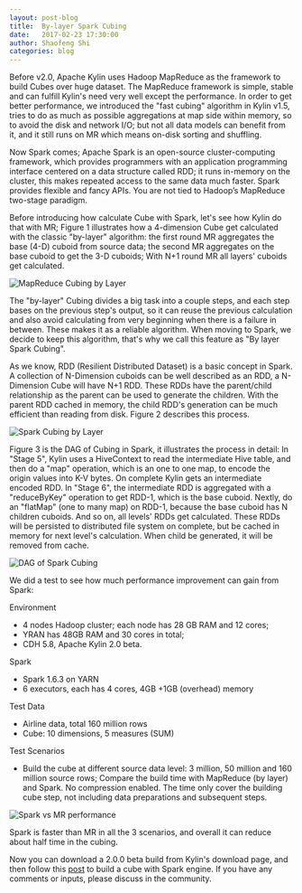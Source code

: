 ```yaml
---
layout: post-blog
title:  By-layer Spark Cubing
date:   2017-02-23 17:30:00
author: Shaofeng Shi
categories: blog
---
```


Before v2.0, Apache Kylin uses Hadoop MapReduce as the framework to build Cubes over huge dataset. The MapReduce framework is simple, stable and can fulfill Kylin's need very well except the performance. In order to get better performance, we introduced the "fast cubing" algorithm in Kylin v1.5, tries to do as much as possible aggregations at map side within memory, so to avoid the disk and network I/O; but not all data models can benefit from it, and it still runs on MR which means on-disk sorting and shuffling. 

Now Spark comes; Apache Spark is an open-source cluster-computing framework, which provides programmers with an application programming interface centered on a data structure called RDD; it runs in-memory on the cluster, this makes repeated access to the same data much faster. Spark provides flexible and fancy APIs. You are not tied to Hadoop’s MapReduce two-stage paradigm.

Before introducing how calculate Cube with Spark, let's see how Kylin do that with MR; Figure 1 illustrates how a 4-dimension Cube get calculated with the classic "by-layer" algorithm: the first round MR aggregates the base (4-D) cuboid from source data; the second MR aggregates on the base cuboid to get the 3-D cuboids; With N+1 round MR all layers' cuboids get calculated. 

![MapReduce Cubing by Layer](/images/blog/spark-mr-layer.png)

The "by-layer" Cubing divides a big task into a couple steps, and each step bases on the previous step's output, so it can reuse the previous calculation and also avoid calculating from very beginning when there is a failure in between. These makes it as a reliable algorithm. When moving to Spark, we decide to keep this algorithm, that's why we call this feature as "By layer Spark Cubing". 


As we know, RDD (Resilient Distributed Dataset) is a basic concept in Spark. A collection of N-Dimension cuboids can be well described as an RDD, a N-Dimension Cube will have N+1 RDD. These RDDs have the parent/child relationship as the parent can be used to generate the children. With the parent RDD cached in memory, the child RDD's generation can be much efficient than reading from disk. Figure 2 describes this process.

![Spark Cubing by Layer](/images/blog/spark-cubing-layer.png)

Figure 3 is the DAG of Cubing in Spark, it illustrates the process in detail: In "Stage 5", Kylin uses a HiveContext to read the intermediate Hive table, and then do a "map" operation, which is an one to one map, to encode the origin values into K-V bytes. On complete Kylin gets an intermediate encoded RDD. In "Stage 6", the intermediate RDD is aggregated with a "reduceByKey" operation to get RDD-1, which is the base cuboid. Nextly, do an "flatMap" (one to many map) on RDD-1, because the base cuboid has N children cuboids. And so on, all levels' RDDs get calculated. These RDDs will be persisted to distributed file system on complete, but be cached in memory for next level's calculation. When child be generated, it will be removed from cache.

![DAG of Spark Cubing](/images/blog/spark-dag.png)

We did a test to see how much performance improvement can gain from Spark:

Environment

* 4 nodes Hadoop cluster; each node has 28 GB RAM and 12 cores;
* YRAN has 48GB RAM and 30 cores in total;
* CDH 5.8, Apache Kylin 2.0 beta.

Spark

* Spark 1.6.3 on YARN
* 6 executors, each has 4 cores, 4GB +1GB (overhead) memory

Test Data

* Airline data, total 160 million rows
* Cube: 10 dimensions, 5 measures (SUM)

Test Scenarios

*  Build the cube at different source data level: 3 million, 50 million and 160 million source rows; Compare the build time with MapReduce (by layer) and Spark. No compression enabled.
The time only cover the building cube step, not including data preparations and subsequent steps.

![Spark vs MR performance](/images/blog/spark-mr-performance.png)

Spark is faster than MR in all the 3 scenarios, and overall it can reduce about half time in the cubing.


Now you can download a 2.0.0 beta build from Kylin's download page, and then follow this [post](https://kylin.apache.org/blog/2017/02/25/v2.0.0-beta-ready/) to build a cube with Spark engine. If you have any comments or inputs, please discuss in the community.


